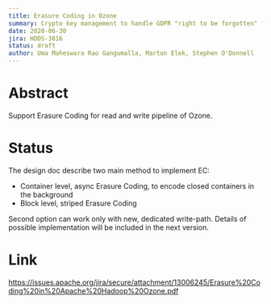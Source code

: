 ```yaml
---
title: Erasure Coding in Ozone 
summary: Crypto key management to handle GDPR "right to be forgotten" feature
date: 2020-06-30
jira: HDDS-3816
status: draft
author: Uma Maheswara Rao Gangumalla, Marton Elek, Stephen O'Donnell 
---
```

<!--
  Licensed under the Apache License, Version 2.0 (the "License");
  you may not use this file except in compliance with the License.
  You may obtain a copy of the License at

   http://www.apache.org/licenses/LICENSE-2.0

  Unless required by applicable law or agreed to in writing, software
  distributed under the License is distributed on an "AS IS" BASIS,
  WITHOUT WARRANTIES OR CONDITIONS OF ANY KIND, either express or implied.
  See the License for the specific language governing permissions and
  limitations under the License. See accompanying LICENSE file.
-->

# Abstract

 Support Erasure Coding for read and write pipeline of Ozone.
  
# Status

 The design doc describe two main method to implement EC:
 
  * Container level, async Erasure Coding, to encode closed containers in the background
  * Block level, striped Erasure Coding
 
 Second option can work only with new, dedicated write-path. Details of possible implementation will be included in the next version.
 
# Link

 https://issues.apache.org/jira/secure/attachment/13006245/Erasure%20Coding%20in%20Apache%20Hadoop%20Ozone.pdf

